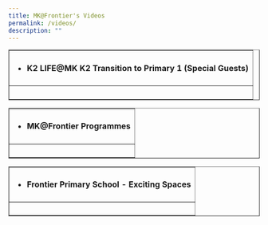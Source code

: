 ```yaml
---
title: MK@Frontier's Videos
permalink: /videos/
description: ""
---
```

<table style="border-collapse: collapse; width: 100%;" border="1">
<tbody>
<tr>
<td style="width: 100%;">
<ul>
<li>
<h4><strong>K2 LIFE@MK K2 Transition to Primary 1 (Special Guests)</strong></h4>
</li>
</ul>
</td>
</tr>
<tr>
<td style="width: 100%;">&nbsp;</td>
</tr>
</tbody>
</table>
<table style="border-collapse: collapse; width: 100%;" border="1">
<tbody>
<tr>
<td style="width: 100%;">
<ul>
<li>
<h4><strong>MK@Frontier Programmes</strong></h4>
</li>
</ul>
</td>
</tr>
<tr>
<td style="width: 100%;">&nbsp;</td>
</tr>
</tbody>
</table>
<table style="border-collapse: collapse; width: 100%;" border="1">
<tbody>
<tr>
<td style="width: 100%;">
<ul>
<li>
<h4><strong>Frontier Primary School - Exciting Spaces</strong></h4>
</li>
</ul>
</td>
</tr>
<tr>
<td style="width: 100%;">&nbsp;</td>
</tr>
</tbody>
</table>